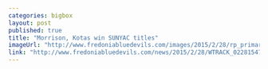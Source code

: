 ```yaml
---
categories: bigbox
layout: post
published: true
title: "Morrison, Kotas win SUNYAC titles"
imageUrl: "http://www.fredoniabluedevils.com/images/2015/2/28/rp_primary_DSC_5653.JPG"
link: "http://www.fredoniabluedevils.com/news/2015/2/28/WTRACK_0228154717.aspx"
---
```


